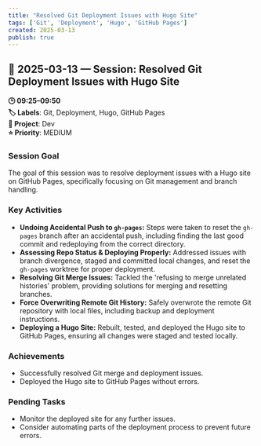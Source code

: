 ```yaml
---
title: "Resolved Git Deployment Issues with Hugo Site"
tags: ['Git', 'Deployment', 'Hugo', 'GitHub Pages']
created: 2025-03-13
publish: true
---
```


## 📅 2025-03-13 — Session: Resolved Git Deployment Issues with Hugo Site

**🕒 09:25–09:50**  
**🏷️ Labels**: Git, Deployment, Hugo, GitHub Pages  
**📂 Project**: Dev  
**⭐ Priority**: MEDIUM  


### Session Goal
The goal of this session was to resolve deployment issues with a Hugo site on GitHub Pages, specifically focusing on Git management and branch handling.

### Key Activities
- **Undoing Accidental Push to `gh-pages`:** Steps were taken to reset the `gh-pages` branch after an accidental push, including finding the last good commit and redeploying from the correct directory.
- **Assessing Repo Status & Deploying Properly:** Addressed issues with branch divergence, staged and committed local changes, and reset the `gh-pages` worktree for proper deployment.
- **Resolving Git Merge Issues:** Tackled the 'refusing to merge unrelated histories' problem, providing solutions for merging and resetting branches.
- **Force Overwriting Remote Git History:** Safely overwrote the remote Git repository with local files, including backup and deployment instructions.
- **Deploying a Hugo Site:** Rebuilt, tested, and deployed the Hugo site to GitHub Pages, ensuring all changes were staged and tested locally.

### Achievements
- Successfully resolved Git merge and deployment issues.
- Deployed the Hugo site to GitHub Pages without errors.

### Pending Tasks
- Monitor the deployed site for any further issues.
- Consider automating parts of the deployment process to prevent future errors.
